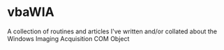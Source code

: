 # vbaWIA
A collection of routines and articles I've written and/or collated about the Windows Imaging Acquisition COM Object
